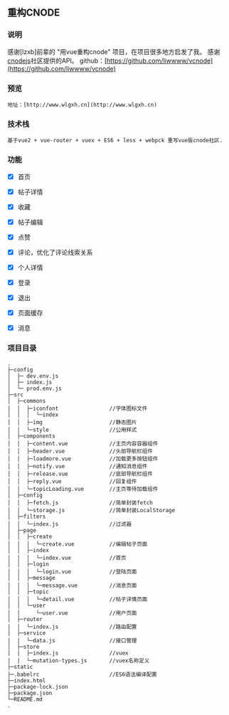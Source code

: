 ## 重构CNODE

### 说明

感谢[lzxb]前辈的 "用vue重构cnode" 项目，在项目很多地方启发了我。
感谢[cnodejs](https://cnodejs.org/)社区提供的API。
github：[https://github.com/liwwww/vcnode](https://github.com/liwwww/vcnode)

### 预览
```
地址：[http://www.wlgxh.cn](http://www.wlgxh.cn)
```

### 技术栈
```
基于vue2 + vue-router + vuex + ES6 + less + webpck 重写vue版cnode社区.
```

### 功能
- [x] 首页
- [x] 帖子详情
- [x] 收藏
- [x] 帖子编辑
- [x] 点赞
- [x] 评论，优化了评论线索关系
- [x] 个人详情
- [x] 登录
- [x] 退出
- [x] 页面缓存
- [x] 消息



### 项目目录
```
.
├─config
│  ├─ dev.env.js
│  ├─ index.js
│  └─ prod.env.js
├─src
│  ├─commons
│  │  ├─iconfont                //字体图标文件
│  │  │  └─index
│  │  ├─img                     //静态图片
│  │  └─style                   //公用样式
│  ├─components
│  │  ├─content.vue             //主页内容容器组件
│  │  ├─header.vue              //头部导航栏组件
│  │  ├─loadmore.vue            //加载更多按钮组件
│  │  ├─notify.vue              //通知消息组件
│  │  ├─release.vue             //底部导航栏组件
│  │  ├─reply.vue               //回复组件
│  │  └─topicLoading.vue        //主页等待加载组件
│  ├─config
│  │  ├─fetch.js                //简单封装fetch
│  │  └─storage.js              //简单封装LocalStorage
│  ├─filters
│  │  └─index.js                //过滤器
│  ├─page
│  │  ├─create
│  │  │  └─create.vue           //编辑帖子页面
│  │  ├─index
│  │  │  └─index.vue            //首页
│  │  ├─login
│  │  │  └─login.vue            //登陆页面
│  │  ├─message
│  │  │  └─message.vue          //消息页面
│  │  ├─topic
│  │  │  └─detail.vue           //帖子详情页面
│  │  └─user
│  │     └─user.vue             //用户页面
│  ├─router
|  |  └─index.js                //路由配置
│  ├─service
|  |  └─data.js                 //接口管理
│  ├─store
|  |  ├─index.js                //vuex
|  |  └─mutation-types.js       //vuex名称定义
├─static
├─.babelrc                      //ES6语法编译配置
├─index.html
├─package-lock.json             
├─package.json
└─README.md
.
```
